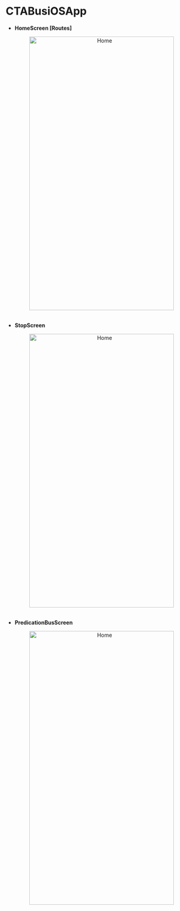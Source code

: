 # CTABusiOSApp
- **HomeScreen [Routes]**
<div align="center">
  <img src="https://github.com/user-attachments/assets/1046f5a6-7043-4c43-8f0f-3efc9c84c0d8" alt="Home" width="380" height="720" />
</div>
<br>

- **StopScreen**
<div align="center">
  <img src="https://github.com/user-attachments/assets/562a2267-bee9-405f-b4c5-3263d8121d04" alt="Home" width="380" height="720" />
</div>
<br>

- **PredicationBusScreen**
<div align="center">
  <img src="https://github.com/user-attachments/assets/6767cf51-2486-4226-8045-716020ec7e50" alt="Home" width="380" height="720" />
</div>
<br>


